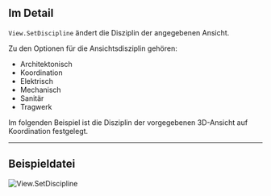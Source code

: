 ## Im Detail
`View.SetDiscipline` ändert die Disziplin der angegebenen Ansicht.

Zu den Optionen für die Ansichtsdisziplin gehören:
- Architektonisch
- Koordination
- Elektrisch
- Mechanisch
- Sanitär
- Tragwerk

Im folgenden Beispiel ist die Disziplin der vorgegebenen 3D-Ansicht auf Koordination festgelegt.
___
## Beispieldatei

![View.SetDiscipline](./Revit.Elements.Views.View.SetDiscipline_img.jpg)
